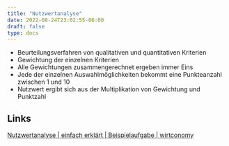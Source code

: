 ```yaml
---
title: "Nutzwertanalyse"
date: 2022-08-24T23:02:55-06:00
draft: false
type: docs
---
```


- Beurteilungsverfahren von qualitativen und quantitativen Kriterien
- Gewichtung der einzelnen Kriterien
- Alle Gewichtungen zusammengerechnet ergeben immer Eins
- Jede der einzelnen Auswahlmöglichkeiten bekommt eine Punkteanzahl zwischen 1 und 10
- Nutzwert ergibt sich aus der Multiplikation von Gewichtung und Punktzahl

## Links

[Nutzwertanalyse | einfach erklärt | Beispielaufgabe | wirtconomy](https://www.youtube.com/watch?v=P5E-0IsVZQg)
